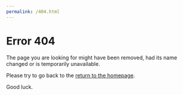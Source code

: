 ```yaml
---
permalink: /404.html
---
```

<!DOCTYPE html>
<html lang="en" >
<head>
  <meta charset="UTF-8">
  <title>Error 404</title>
  <link rel="stylesheet" href="https://cdnjs.cloudflare.com/ajax/libs/normalize/5.0.0/normalize.min.css">

</head>
<style>
  @import 'https://fonts.googleapis.com/css?family=Inconsolata';
html {
  min-height: 100%;
}

body {
  box-sizing: border-box;
  height: 100%;
  background-color: #000000;
  background-image: radial-gradient(#11581E, #041607), url("https://media.giphy.com/media/oEI9uBYSzLpBK/giphy.gif");
  background-repeat: no-repeat;
  background-size: cover;
  font-family: "Inconsolata", Helvetica, sans-serif;
  font-size: 1.5rem;
  color: rgba(128, 255, 128, 0.8);
  text-shadow: 0 0 1ex #33ff33, 0 0 2px rgba(255, 255, 255, 0.8);
}

.noise {
  pointer-events: none;
  position: absolute;
  width: 100%;
  height: 100%;
  background-image: url("https://media.giphy.com/media/oEI9uBYSzLpBK/giphy.gif");
  background-repeat: no-repeat;
  background-size: cover;
  z-index: -1;
  opacity: 0.02;
}

.overlay {
  pointer-events: none;
  position: absolute;
  width: 100%;
  height: 100%;
  background: repeating-linear-gradient(180deg, rgba(0, 0, 0, 0) 0, rgba(0, 0, 0, 0.3) 50%, rgba(0, 0, 0, 0) 100%);
  background-size: auto 4px;
  z-index: 1;
}

.overlay::before {
  content: "";
  pointer-events: none;
  position: absolute;
  display: block;
  top: 0;
  left: 0;
  right: 0;
  bottom: 0;
  width: 100%;
  height: 100%;
  background-image: linear-gradient(0deg, transparent 0%, rgba(32, 128, 32, 0.2) 2%, rgba(32, 128, 32, 0.8) 3%, rgba(32, 128, 32, 0.2) 3%, transparent 100%);
  background-repeat: no-repeat;
  -webkit-animation: scan 7.5s linear 0s infinite;
          animation: scan 7.5s linear 0s infinite;
}

@-webkit-keyframes scan {
  0% {
    background-position: 0 -100vh;
  }
  35%, 100% {
    background-position: 0 100vh;
  }
}

@keyframes scan {
  0% {
    background-position: 0 -100vh;
  }
  35%, 100% {
    background-position: 0 100vh;
  }
}
.terminal {
  box-sizing: inherit;
  position: absolute;
  height: 100%;
  width: 1000px;
  max-width: 100%;
  padding: 4rem;
  text-transform: uppercase;
  text-align: center;
  display: flex;
  flex-direction: column;
  justify-content: center;
  align-items: center;
}

.output {
  color: rgba(128, 255, 128, 0.8);
  text-shadow: 0 0 1px rgba(51, 255, 51, 0.4), 0 0 2px rgba(255, 255, 255, 0.8);
}

.output::before {
  content: "> ";
}

/*
.input {
  color: rgba(192, 255, 192, 0.8);
  text-shadow:
      0 0 1px rgba(51, 255, 51, 0.4),
      0 0 2px rgba(255, 255, 255, 0.8);
}

.input::before {
  content: "$ ";
}
*/
a {
  color: #fff;
  text-decoration: none;
}

a::before {
  content: "[";
}

a::after {
  content: "]";
}

.errorcode {
  color: white;
}
</style>
<body>
<!-- partial:index.partial.html -->
<div class="noise"></div>
<div class="overlay"></div>
<div class="terminal">
  <h1>Error <span class="errorcode">404</span></h1>
  <p class="output">The page you are looking for might have been removed, had its name changed or is temporarily unavailable.</p>
  <p class="output">Please try to go back to the <a href="https://chandler-gaming.com/">return to the homepage</a>.</p>
  <p class="output">Good luck.</p>
</div>
<!-- partial -->
  
</body>
</html>

